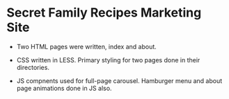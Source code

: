 # Secret Family Recipes Marketing Site

- Two HTML pages were written, index and about.

- CSS written in LESS. Primary styling for two pages done in their directories. 

- JS compnents used for full-page carousel. Hamburger menu and about page animations done in JS also.